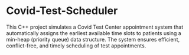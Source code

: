 # Covid-Test-Scheduler
This C++ project simulates a Covid Test Center appointment system that automatically assigns the earliest available time slots to patients using a min-heap (priority queue) data structure. The system ensures efficient, conflict-free, and timely scheduling of test appointments.
